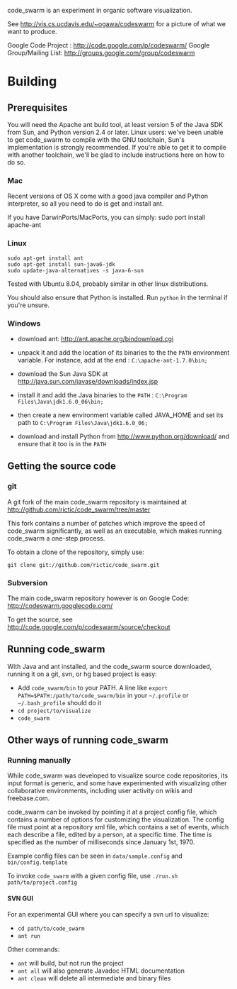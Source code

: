 code_swarm is an experiment in organic software visualization.

See http://vis.cs.ucdavis.edu/~ogawa/codeswarm for a picture of what we want
to produce.

Google Code Project :      http://code.google.com/p/codeswarm/
Google Group/Mailing List: http://groups.google.com/group/codeswarm 


# Building #

## Prerequisites ##

You will need the Apache ant build tool, at least version 5 of the Java SDK from Sun, and Python version 2.4 or later.  Linux users: we've been unable to get code_swarm to compile with the GNU toolchain, Sun's implementation is strongly recommended.  If you're able to get it to compile with another toolchain, we'll be glad to include instructions here on how to do so.


### Mac ###

Recent versions of OS X come with a good java compiler and Python interpreter, so all you need to do is get and install ant.

If you have DarwinPorts/MacPorts, you can simply:
    sudo port install apache-ant


### Linux ###

    sudo apt-get install ant 
    sudo apt-get install sun-java6-jdk 
    sudo update-java-alternatives -s java-6-sun 

Tested with Ubuntu 8.04, probably similar in other linux distributions.

You should also ensure that Python is installed.  Run `python` in the terminal if you're unsure.

### Windows ###

* download ant: <http://ant.apache.org/bindownload.cgi>
* unpack it and add the location of its binaries to the the
 `PATH` environment variable. For instance, add at the end : 
  `C:\apache-ant-1.7.0\bin;` 

* download the Sun Java SDK at <http://java.sun.com/javase/downloads/index.jsp>
* install it and add the Java binaries to the `PATH` : 
  `C:\Program Files\Java\jdk1.6.0_06\bin;`

* then create a new environment variable called JAVA_HOME and set its path to 
  `C:\Program Files\Java\jdk1.6.0_06;`

* download and install Python from <http://www.python.org/download/> and 
  ensure that it too is in the `PATH`

## Getting the source code ##

### git ###

A git fork of the main code_swarm repository is maintained at <http://github.com/rictic/code_swarm/tree/master>

This fork contains a number of patches which improve the speed of code_swarm significantly, 
as well as an executable, which makes running code_swarm a one-step process.

To obtain a clone of the repository, simply use:

    git clone git://github.com/rictic/code_swarm.git
    

### Subversion ###

The main code_swarm repository however is on Google Code: 
<http://codeswarm.googlecode.com/>

To get the source, see <http://code.google.com/p/codeswarm/source/checkout>


## Running code_swarm ##

With Java and ant installed, and the code_swarm source downloaded, running it on a git, svn, or hg based project is easy:

* Add `code_swarm/bin` to your PATH.  A line like `export PATH=$PATH:/path/to/code_swarm/bin` in your `~/.profile` or `~/.bash_profile` should do it
* `cd project/to/visualize`
* `code_swarm`


## Other ways of running code_swarm ##

### Running manually ###

While code_swarm was developed to visualize source code repositories, its input format is generic, and some have experimented with visualizing other collaborative environments, including user activity on wikis and freebase.com.

code_swarm can be invoked by pointing it at a project config file, which contains a number of options for customizing the visualization.  The config file must point at a repository xml file, which contains a set of events, which each describe a file, edited by a person, at a specific time.  The time is specified as the number of milliseconds since January 1st, 1970.

Example config files can be seen in `data/sample.config` and `bin/config.template`

To invoke `code_swarm` with a given config file, use `./run.sh path/to/project.config`

#### SVN GUI ####
For an experimental GUI where you can specify a svn url to visualize:

* `cd path/to/code_swarm`
* `ant run`

Other commands:

* `ant` will build, but not run the project
* `ant all` will also generate Javadoc HTML documentation
* `ant clean` will delete all intermediate and binary files 
